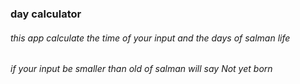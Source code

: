 ### day calculator

###### this app calculate the time of your input and the days of salman life 
###### if your input be smaller than old of salman will say Not yet born
